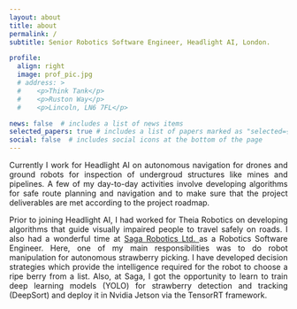 ```yaml
---
layout: about
title: about
permalink: /
subtitle: Senior Robotics Software Engineer, Headlight AI, London.

profile:
  align: right
  image: prof_pic.jpg
  # address: >
  #    <p>Think Tank</p>
  #    <p>Ruston Way</p>
  #    <p>Lincoln, LN6 7FL</p>

news: false  # includes a list of news items
selected_papers: true # includes a list of papers marked as "selected={true}"
social: false  # includes social icons at the bottom of the page
---
```


<div style="text-align: justify">
Currently I work for Headlight AI on autonomous navigation for drones and ground robots for inspection of undergroud structures like mines and pipelines. A few of my day-to-day activities involve developing algorithms for safe route planning and navigation and to make sure that the project deliverables are met according to the  project roadmap.
<p/>
Prior to joining Headlight AI, I had worked for Theia Robotics on developing algorithms that guide visually impaired people to  travel safely on roads. I also had a wonderful time at <a href="https://sagarobotics.com/"> Saga Robotics Ltd. </a> as a Robotics Software Engineer. Here, one of my main responsibilities was to do robot manipulation for autonomous strawberry picking. I have developed decision strategies which provide the intelligence required for the robot to choose a ripe berry from a list. Also, at Saga,  I got the opportunity to learn to train deep learning models (YOLO) for strawberry detection and tracking (DeepSort) and deploy it in Nvidia Jetson via the TensorRT framework.
</div>
